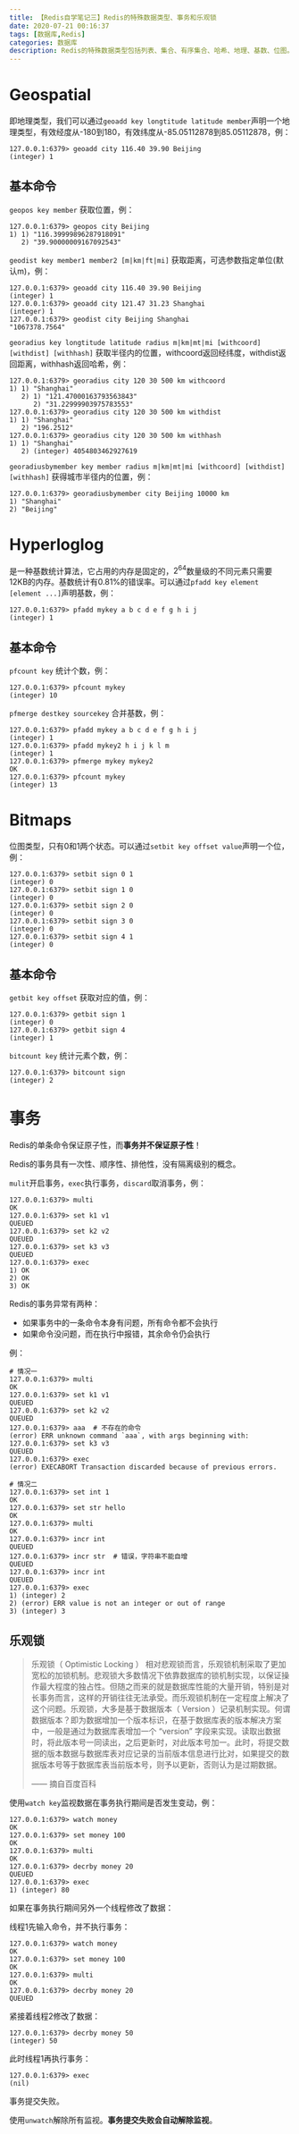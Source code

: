 ```yaml
---
title: 【Redis自学笔记三】Redis的特殊数据类型、事务和乐观锁
date: 2020-07-21 00:16:37
tags: [数据库,Redis]
categories: 数据库
description: Redis的特殊数据类型包括列表、集合、有序集合、哈希、地理、基数、位图。Redis的事务具有一次性、顺序性、排他性，没有隔离级别的概念。乐观锁通过watch key监视数据在事务执行期间是否发生变动。
---
```


# Geospatial

即地理类型，我们可以通过`geoadd key longtitude latitude member`声明一个地理类型，有效经度从-180到180，有效纬度从-85.05112878到85.05112878，例：

```shell
127.0.0.1:6379> geoadd city 116.40 39.90 Beijing
(integer) 1
```

## 基本命令

`geopos key member`  获取位置，例：

```shell
127.0.0.1:6379> geopos city Beijing
1) 1) "116.39999896287918091"
   2) "39.90000009167092543"
```

`geodist key member1 member2 [m|km|ft|mi]`  获取距离，可选参数指定单位(默认m)，例：

```shell
127.0.0.1:6379> geoadd city 116.40 39.90 Beijing
(integer) 1
127.0.0.1:6379> geoadd city 121.47 31.23 Shanghai
(integer) 1
127.0.0.1:6379> geodist city Beijing Shanghai
"1067378.7564"
```

`georadius key longtitude latitude radius m|km|mt|mi [withcoord] [withdist] [withhash]`  获取半径内的位置，withcoord返回经纬度，withdist返回距离，withhash返回哈希，例：

```shell
127.0.0.1:6379> georadius city 120 30 500 km withcoord
1) 1) "Shanghai"
   2) 1) "121.47000163793563843"
      2) "31.22999903975783553"
127.0.0.1:6379> georadius city 120 30 500 km withdist
1) 1) "Shanghai"
   2) "196.2512"
127.0.0.1:6379> georadius city 120 30 500 km withhash
1) 1) "Shanghai"
   2) (integer) 4054803462927619
```

`georadiusbymember key member radius m|km|mt|mi [withcoord] [withdist] [withhash]`  获得城市半径内的位置，例：

```shell
127.0.0.1:6379> georadiusbymember city Beijing 10000 km
1) "Shanghai"
2) "Beijing"
```

# Hyperloglog

是一种基数统计算法，它占用的内存是固定的，$2^{64}$数量级的不同元素只需要12KB的内存。基数统计有0.81%的错误率。可以通过`pfadd key element [element ...]`声明基数，例：

```shell
127.0.0.1:6379> pfadd mykey a b c d e f g h i j
(integer) 1
```

## 基本命令

`pfcount key`   统计个数，例：

```shell
127.0.0.1:6379> pfcount mykey
(integer) 10
```

`pfmerge destkey sourcekey`  合并基数，例：

```shell
127.0.0.1:6379> pfadd mykey a b c d e f g h i j
(integer) 1
127.0.0.1:6379> pfadd mykey2 h i j k l m
(integer) 1
127.0.0.1:6379> pfmerge mykey mykey2
OK
127.0.0.1:6379> pfcount mykey
(integer) 13
```

# Bitmaps

位图类型，只有0和1两个状态。可以通过`setbit key offset value`声明一个位，例：

```shell
127.0.0.1:6379> setbit sign 0 1
(integer) 0
127.0.0.1:6379> setbit sign 1 0
(integer) 0
127.0.0.1:6379> setbit sign 2 0
(integer) 0
127.0.0.1:6379> setbit sign 3 0
(integer) 0
127.0.0.1:6379> setbit sign 4 1
(integer) 0
```

## 基本命令

`getbit key offset`  获取对应的值，例：

```shell
127.0.0.1:6379> getbit sign 1
(integer) 0
127.0.0.1:6379> getbit sign 4
(integer) 1
```

`bitcount key`  统计元素个数，例：

```shell
127.0.0.1:6379> bitcount sign
(integer) 2
```

# 事务

Redis的单条命令保证原子性，而**事务并不保证原子性**！

Redis的事务具有一次性、顺序性、排他性，没有隔离级别的概念。

`mulit`开启事务，`exec`执行事务，`discard`取消事务，例：

```shell
127.0.0.1:6379> multi
OK
127.0.0.1:6379> set k1 v1
QUEUED
127.0.0.1:6379> set k2 v2
QUEUED
127.0.0.1:6379> set k3 v3
QUEUED
127.0.0.1:6379> exec
1) OK
2) OK
3) OK
```

Redis的事务异常有两种：

- 如果事务中的一条命令本身有问题，所有命令都不会执行
- 如果命令没问题，而在执行中报错，其余命令仍会执行

例：

```shell
# 情况一
127.0.0.1:6379> multi
OK
127.0.0.1:6379> set k1 v1
QUEUED
127.0.0.1:6379> set k2 v2
QUEUED
127.0.0.1:6379> aaa  # 不存在的命令
(error) ERR unknown command `aaa`, with args beginning with:
127.0.0.1:6379> set k3 v3
QUEUED
127.0.0.1:6379> exec
(error) EXECABORT Transaction discarded because of previous errors.

# 情况二
127.0.0.1:6379> set int 1
OK
127.0.0.1:6379> set str hello
OK
127.0.0.1:6379> multi
OK
127.0.0.1:6379> incr int
QUEUED
127.0.0.1:6379> incr str  # 错误，字符串不能自增
QUEUED
127.0.0.1:6379> incr int
QUEUED
127.0.0.1:6379> exec
1) (integer) 2
2) (error) ERR value is not an integer or out of range
3) (integer) 3
```

## 乐观锁

> 乐观锁（ Optimistic Locking ） 相对悲观锁而言，乐观锁机制采取了更加宽松的加锁机制。悲观锁大多数情况下依靠数据库的锁机制实现，以保证操作最大程度的独占性。但随之而来的就是数据库性能的大量开销，特别是对长事务而言，这样的开销往往无法承受。而乐观锁机制在一定程度上解决了这个问题。乐观锁，大多是基于数据版本（ Version ）记录机制实现。何谓数据版本？即为数据增加一个版本标识，在基于数据库表的版本解决方案中，一般是通过为数据库表增加一个 “version” 字段来实现。读取出数据时，将此版本号一同读出，之后更新时，对此版本号加一。此时，将提交数据的版本数据与数据库表对应记录的当前版本信息进行比对，如果提交的数据版本号等于数据库表当前版本号，则予以更新，否则认为是过期数据。
>
> ——  摘自百度百科

使用`watch key`监视数据在事务执行期间是否发生变动，例：

```shell
127.0.0.1:6379> watch money
OK
127.0.0.1:6379> set money 100
OK
127.0.0.1:6379> multi
OK
127.0.0.1:6379> decrby money 20
QUEUED
127.0.0.1:6379> exec
1) (integer) 80
```

如果在事务执行期间另外一个线程修改了数据：

线程1先输入命令，并不执行事务：

```shell
127.0.0.1:6379> watch money
OK
127.0.0.1:6379> set money 100
OK
127.0.0.1:6379> multi
OK
127.0.0.1:6379> decrby money 20
QUEUED
```

紧接着线程2修改了数据：

```shell
127.0.0.1:6379> decrby money 50
(integer) 50
```

此时线程1再执行事务：

```shell
127.0.0.1:6379> exec
(nil)
```

事务提交失败。

使用`unwatch`解除所有监视。**事务提交失败会自动解除监视**。